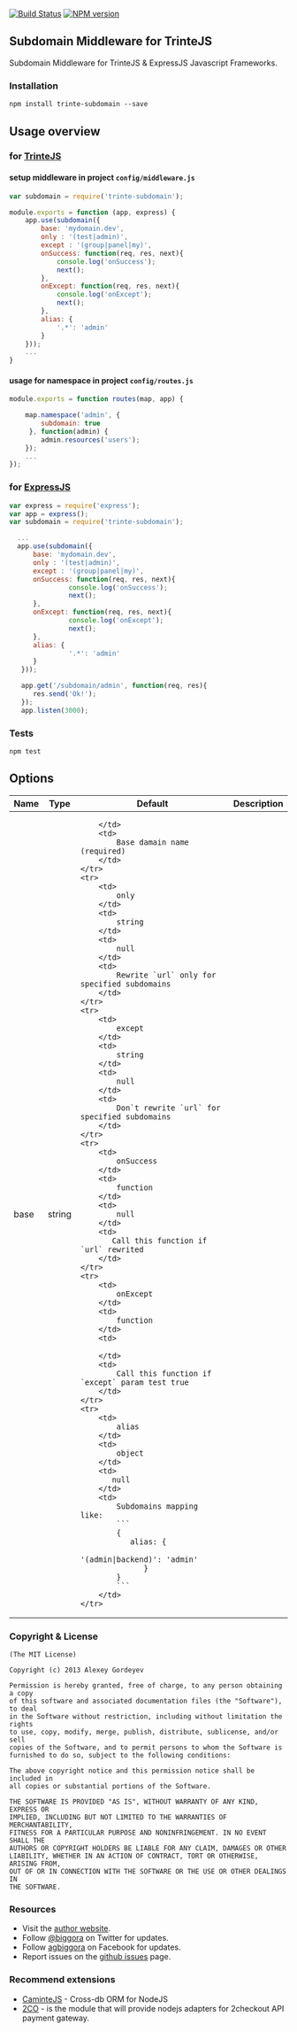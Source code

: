[![Build Status](https://travis-ci.org/biggora/trinte-subdomain.png?branch=master)](https://travis-ci.org/biggora/trinte-subdomain)
[![NPM version](https://badge.fury.io/js/trinte-subdomain.png)](http://badge.fury.io/js/trinte-subdomain)

## Subdomain Middleware for TrinteJS

Subdomain Middleware for TrinteJS &amp; ExpressJS Javascript Frameworks.

### Installation

    npm install trinte-subdomain --save
    
## Usage overview

### for [TrinteJS](http://www.trintejs.com/)

#### setup middleware in project `config/middleware.js`

```js
var subdomain = require('trinte-subdomain');

module.exports = function (app, express) {
    app.use(subdomain({
        base: 'mydomain.dev',
        only : '(test|admin)',
        except : '(group|panel|my)',
        onSuccess: function(req, res, next){
            console.log('onSuccess');
            next();
        },
        onExcept: function(req, res, next){
            console.log('onExcept');
            next();
        },
        alias: {
            '.*': 'admin'
        }
    }));
    ...
}
```

#### usage for namespace in project `config/routes.js`

```js
module.exports = function routes(map, app) { 

    map.namespace('admin', {
        subdomain: true
     }, function(admin) {
        admin.resources('users');
    });
    ...
});
```

### for [ExpressJS](http://expressjs.com/)

```js
var express = require('express');
var app = express();
var subdomain = require('trinte-subdomain');

  ...
  app.use(subdomain({
      base: 'mydomain.dev',
      only : '(test|admin)',
      except : '(group|panel|my)',
      onSuccess: function(req, res, next){
               console.log('onSuccess');
               next();
      },
      onExcept: function(req, res, next){
               console.log('onExcept');
               next();
      },
      alias: {
               '.*': 'admin'
      }
   }));

   app.get('/subdomain/admin', function(req, res){
      res.send('Ok!');
   });
   app.listen(3000);
```

### Tests

    npm test
    
    
Options
-----------------

<table style="width:100%">
    <thead>
        <tr>
            <th>
                Name
            </th>
            <th>
                Type
            </th>
            <th>
                Default
            </th>
            <th>
                Description
            </th>
        </tr>
    </thead>
    <tr>
        <td>
            base
        </td>
        <td>
            string
        </td>
        <td>
            
        </td>
        <td>
            Base damain name (required)
        </td>
    </tr>
    <tr>
        <td>
            only
        </td>
        <td>
            string
        </td>
        <td>
            null
        </td>
        <td>
            Rewrite `url` only for specified subdomains
        </td>
    </tr>
    <tr>
        <td>
            except
        </td>
        <td>
            string
        </td>
        <td>
            null
        </td>
        <td>
            Don`t rewrite `url` for specified subdomains
        </td>
    </tr>
    <tr>
        <td>
            onSuccess
        </td>
        <td>
            function
        </td>
        <td>
            null
        </td>
        <td>
           Call this function if `url` rewrited
        </td>
    </tr>
    <tr>
        <td>
            onExcept
        </td>
        <td>
            function
        </td>
        <td>
           
        </td>
        <td>
            Call this function if `except` param test true
        </td>
    </tr>    
    <tr>
        <td>
            alias
        </td>
        <td>
            object
        </td>
        <td>
           null
        </td>
        <td>
            Subdomains mapping like:
            ```
            {
               alias: {
                    '(admin|backend)': 'admin'
                  }
            }
            ```
        </td>
    </tr>     
</table>

### Copyright & License

    (The MIT License)

    Copyright (c) 2013 Alexey Gordeyev

    Permission is hereby granted, free of charge, to any person obtaining a copy
    of this software and associated documentation files (the "Software"), to deal
    in the Software without restriction, including without limitation the rights
    to use, copy, modify, merge, publish, distribute, sublicense, and/or sell
    copies of the Software, and to permit persons to whom the Software is
    furnished to do so, subject to the following conditions:

    The above copyright notice and this permission notice shall be included in
    all copies or substantial portions of the Software.

    THE SOFTWARE IS PROVIDED "AS IS", WITHOUT WARRANTY OF ANY KIND, EXPRESS OR
    IMPLIED, INCLUDING BUT NOT LIMITED TO THE WARRANTIES OF MERCHANTABILITY,
    FITNESS FOR A PARTICULAR PURPOSE AND NONINFRINGEMENT. IN NO EVENT SHALL THE
    AUTHORS OR COPYRIGHT HOLDERS BE LIABLE FOR ANY CLAIM, DAMAGES OR OTHER
    LIABILITY, WHETHER IN AN ACTION OF CONTRACT, TORT OR OTHERWISE, ARISING FROM,
    OUT OF OR IN CONNECTION WITH THE SOFTWARE OR THE USE OR OTHER DEALINGS IN
    THE SOFTWARE.

### Resources

- Visit the [author website](http://www.gordejev.lv).
- Follow [@biggora](https://twitter.com/#!/biggora) on Twitter for updates.
- Follow [agbiggora](https://www.facebook.com/agbiggora) on Facebook for updates.
- Report issues on the [github issues](https://github.com/biggora/trinte-subdomain/issues) page.

### Recommend extensions

- [CaminteJS](http://www.camintejs.com/) - Cross-db ORM for NodeJS
- [2CO](https://github.com/biggora/2co) - is the module that will provide nodejs adapters for 2checkout API payment gateway.
